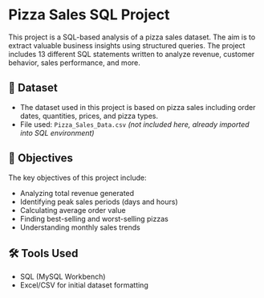 # Pizza Sales SQL Project
This project is a SQL-based analysis of a pizza sales dataset. The aim is to extract valuable business insights using structured queries. The project includes 13 different SQL statements written to analyze revenue, customer behavior, sales performance, and more.

## 📁 Dataset
- The dataset used in this project is based on pizza sales including order dates, quantities, prices, and pizza types.
- File used: `Pizza_Sales_Data.csv` *(not included here, already imported into SQL environment)*

## 🎯 Objectives
The key objectives of this project include:
- Analyzing total revenue generated
- Identifying peak sales periods (days and hours)
- Calculating average order value
- Finding best-selling and worst-selling pizzas
- Understanding monthly sales trends

## 🛠 Tools Used
- SQL (MySQL Workbench)
- Excel/CSV for initial dataset formatting
